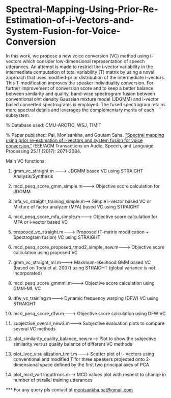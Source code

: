 # Spectral-Mapping-Using-Prior-Re-Estimation-of-i-Vectors-and-System-Fusion-for-Voice-Conversion

In this work, we propose a new voice conversion (VC) method using i-vectors which consider low-dimensional representation of speech utterances. 
An attempt is made to restrict the i-vector variability in the intermediate computation of total variability (T) matrix by using a novel approach 
that uses modified-prior distribution of the intermediate i-vectors. This T-modification improves the speaker individuality conversion. 
For further improvement of conversion score and to keep a better balance between similarity and quality, band-wise spectrogram fusion between conventional 
oint density Gaussian mixture model (JDGMM) and i-vector based converted spectrograms is employed. The fused spectrogram retains more spectral details 
and leverages the complementary merits of each subsystem.


% Database used: CMU-ARCTIC, WSJ, TIMIT

% Paper published: Pal, Monisankha, and Goutam Saha. ["Spectral mapping using prior re-estimation of i-vectors and system fusion for voice conversion."](https://ieeexplore.ieee.org/stamp/stamp.jsp?tp=&arnumber=8015184) IEEE/ACM Transactions on Audio, Speech, and Language Processing 25.11 (2017): 2071-2084.

Main VC functions:

1. gmm_vc_straight.m ---> JDGMM based VC using STRAIGHT Analysis/Synthesis

2. mcd_pesq_score_gmm_simple.m---> Objective score calculation for JDGMM

3. mfa_vc_straight_training_simple.m--> Simple i-vector based VC or Mixture of factor analyzer (MFA) based VC using STRAIGHT

4. mcd_pesq_score_mfa_simple.m---> Objective score calculation for MFA or i-vector based VC

5. proposed_vc_straight.m---> Proposed (T-matrix modification + Spectrogram fusion) VC using STRAIGHT

6. mcd_pesq_score_proposed_tmod2_simple_new.m---> Objective score calculation using proposed VC

7. gmm_vc_straight_ml.m---> Maximum-likelihood GMM based VC (based on Toda et al. 2007) using STRAIGHT (global variance is not incorporated)

8. mcd_pesq_score_gmmml.m---> Objective score calculation using GMM-ML VC

9. dfw_vc_training.m---> Dynamic frequency warping (DFW) VC using STRAIGHT

10. mcd_pesq_score_dfw.m---> Objective score calculation using DFW VC

11. subjective_overall_new3.m---> Subjective evaluation plots to compare several VC methods

12. plot_similarity_quality_balance_new.m--> Plot to show the subjective similarity versus quality balance of different VC methods

13. plot_ivec_visulalization_timit.m---> Scatter plot of i- vectors using conventional and modified T for three speakers projected onto 2-dimensional space defined by the first two principal axes of PCA

14. plot_mcd_vartrnguttrncs.m--> MCD values plot with respect to change in number of parallel training utterances

*** For any query pls contact at monisankha.pal@gmail.com
